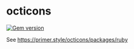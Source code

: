 # octicons 

[![Gem version](https://img.shields.io/gem/v/octicons.svg)](https://rubygems.org/gems/octicons)

See https://primer.style/octicons/packages/ruby